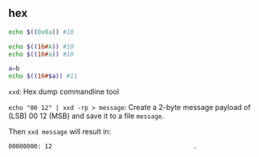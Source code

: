 ## hex
```sh
echo $((0x0a)) #10
```
```sh
echo $((16#A)) #10
echo $((16#a)) #10
```

```sh
a=b
echo $((16#$a)) #11
```

``xxd``: Hex dump commandline tool

``echo "00 12" | xxd -rp > message``: Create a 2-byte message payload of (LSB) 00 12 (MSB) and save it to a file ``message``.

Then ``xxd message`` will result in:

```
00000000: 12                                       .
```
